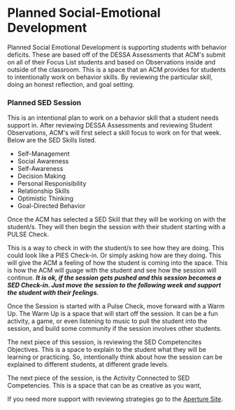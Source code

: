 # Planned Social-Emotional Development

Planned Social Emotional Development is supporting students with behavior deficits. These are based off of the DESSA Assessments that ACM's submit on all of their Focus List students and based on Observations inside and outside of the classroom. This is a space that an ACM provides for students to intentionally work on behavior skills. By reviewing the particular skill, doing an honest reflection, and goal setting. 

### Planned SED Session

This is an intentional plan to work on a behavior skill that a student needs support in. After reviewing DESSA Assessments and reviewing Student Observations, ACM's will first select a skill focus to work on for that week. Below are the SED Skills listed.

- Self-Management
- Social Awareness
- Self-Awareness
- Decision Making
- Personal Responisibility
- Relationship Skills
- Optimistic Thinking
- Goal-Directed Behavior

Once the ACM has selected a SED Skill that they will be working on with the student/s. They will then begin the session with their student starting with a PULSE Check.

This is a way to check in with the student/s to see how they are doing. This could look like a PIES Check-in. Or simply asking how are they doing. This will give the ACM a feeling of how the student is coming into the space. This is how the ACM will guage with the student and see how the session will continue. ***It is ok, if the session gets pushed and this session becomes a SED Check-in. Just move the session to the following week and support the student with their feelings.***

Once the Session is started with a Pulse Check, move forward with a Warm Up. The Warm Up is a space that will start off the session. It can be a fun activity, a game, or even listening to music to pull the student into the session, and build some community if the session involves other students.

The next piece of this session, is reviewing the SED Competencites Objectives. This is a space to explain to the student what they will be learning or practicing. So, intentionally think about how the session can be explained to different students, at different grade levels.

The next piece of the session, is the Activity Connected to SED Competencies. This is a space that can be as creative as you want,

If you need more support with reviewing strategies go to the [Aperture Site](https://sel.datalinkevo.com/#/strategies/resources).